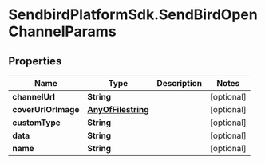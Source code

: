 # SendbirdPlatformSdk.SendBirdOpenChannelParams

## Properties

Name | Type | Description | Notes
------------ | ------------- | ------------- | -------------
**channelUrl** | **String** |  | [optional] 
**coverUrlOrImage** | [**AnyOfFilestring**](AnyOfFilestring.md) |  | [optional] 
**customType** | **String** |  | [optional] 
**data** | **String** |  | [optional] 
**name** | **String** |  | [optional] 



